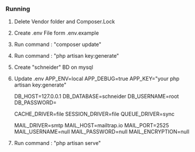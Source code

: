 ### Running

1. Delete Vendor folder and Composer.Lock
2. Create .env File form .env.example
3. Run command : "composer update"
4. Run command : "php artisan key:generate"
5. Create "schneider" BD on mysql
6. Update .env
	APP_ENV=local
	APP_DEBUG=true
	APP_KEY="your php artisan key:generate"

	DB_HOST=127.0.0.1
	DB_DATABASE=schneider
	DB_USERNAME=root
	DB_PASSWORD=
	
	CACHE_DRIVER=file
	SESSION_DRIVER=file
	QUEUE_DRIVER=sync

	MAIL_DRIVER=smtp
	MAIL_HOST=mailtrap.io
	MAIL_PORT=2525
	MAIL_USERNAME=null
	MAIL_PASSWORD=null
	MAIL_ENCRYPTION=null

6. Run command : "php artisan serve"
